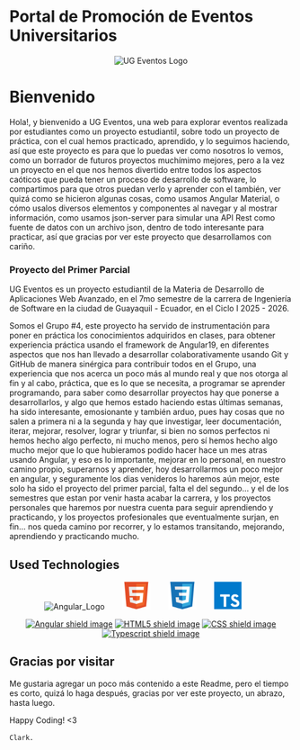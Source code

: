 # Portal de Promoción de Eventos Universitarios

<div align="center">
  
  <img src="https://github.com/user-attachments/assets/47ea2c94-7078-4cf2-81a8-bf0b3c136304" height="210px" alt="UG Eventos Logo" />
</div>

# Bienvenido
Hola!, y bienvenido a UG Eventos, una web para explorar eventos realizada por estudiantes como un proyecto estudiantil, sobre todo un proyecto de práctica, con el cual hemos practicado, aprendido, y lo seguimos haciendo, así que este proyecto es para que lo puedas ver como nosotros lo vemos, como un borrador de futuros proyectos muchímimo mejores, pero a la vez un proyecto en el que nos hemos divertido entre todos los aspectos caóticos que pueda tener un proceso de desarrollo de software, lo compartimos para que otros puedan verlo y aprender con el también, ver quizá como se hicieron algunas cosas, como usamos Angular Material, o cómo usalos diversos elementos y componentes al navegar y al mostrar información, como usamos json-server para simular una API Rest como fuente de datos con un archivo json, dentro de todo interesante para practicar, así que gracias por ver este proyecto que desarrollamos con cariño.

### Proyecto del Primer Parcial 
UG Eventos es un proyecto estudiantil de la Materia de Desarrollo de Aplicaciones Web Avanzado, en el 7mo semestre de la carrera de Ingeniería de Software en la ciudad de Guayaquil - Ecuador, en el Ciclo I 2025 - 2026.

Somos el Grupo #4, este proyecto ha servido de instrumentación para poner en práctica los conocimientos adquiridos en clases, para obtener experiencia práctica usando el framework de Angular19, en diferentes aspectos que nos han llevado a desarrollar colaborativamente usando Git y GitHub de manera sinérgica para contribuir todos en el Grupo, una experiencia que nos acerca un poco más al mundo real y que nos otorga al fin y al cabo, práctica, que es lo que se necesita, a programar se aprender programando, para saber como desarrollar proyectos hay que ponerse a desarrollarlos, y algo que hemos estado haciendo estas últimas semanas, ha sido interesante, emosionante y también arduo, pues hay cosas que no salen a primera ni a la segunda y hay que investigar, leer documentación, iterar, mejorar, resolver, lograr y triunfar, si bien no somos perfectos ni hemos hecho algo perfecto, ni mucho menos, pero sí hemos hecho algo mucho mejor que lo que hubieramos podido hacer hace un mes atras usando Angular, y eso es lo importante, mejorar en lo personal, en nuestro camino propio, superarnos y aprender, hoy desarrollarmos un poco mejor en angular, y seguramente los dias venideros lo haremos aún mejor, este solo ha sido el proyecto del primer parcial, falta el del segundo... y el de los semestres que estan por venir hasta acabar la carrera, y los proyectos personales que haremos por nuestra cuenta para seguir aprendiendo y practicando, y los proyectos profesionales que eventualmente surjan, en fin... nos queda camino por recorrer, y lo estamos transitando, mejorando, aprendiendo y practicando mucho.


## Used Technologies

<div align="center" justify="center">
  
  <img alt="Angular_Logo" height="56" src="https://github.com/user-attachments/assets/f514f588-e705-43d7-ba0d-76c8b463b661" >&nbsp;&nbsp;&nbsp;&nbsp;&nbsp;&nbsp;&nbsp;
  <img alt="HTML5 Logo" height="50" src="https://raw.githubusercontent.com/devicons/devicon/master/icons/html5/html5-original.svg">&nbsp;&nbsp;&nbsp;&nbsp;&nbsp;&nbsp;&nbsp;
  <img alt="CSS Logo" height="50" src="https://raw.githubusercontent.com/devicons/devicon/master/icons/css3/css3-original.svg">&nbsp;&nbsp;&nbsp;&nbsp;&nbsp;&nbsp;&nbsp;
  <img alt="Typescript Logo" height="50" src="https://raw.githubusercontent.com/devicons/devicon/master/icons/typescript/typescript-original.svg">&nbsp;&nbsp;&nbsp;&nbsp;&nbsp;&nbsp;&nbsp;
</div>

<div align="center" justify="center">

  <a href="https://angular.dev/"><img src="https://img.shields.io/badge/Angular-19-0F0F11.svg?longCache=true&style=plastic&logo=angular&color=#0F0F11" alt="Angular shield image"></a>
  <a href="https://dev.w3.org/html5/spec-LC/"><img src="https://img.shields.io/badge/HTML-5-E34F26.svg?longCache=true&style=plastic&logo=html5&color=E34F26" alt="HTML5 shield image"></a>
  <a href="https://www.w3schools.com/css/"><img src="https://img.shields.io/badge/CSS-3-1572B6.svg?longCache=true&style=plastic&logo=css3&color=1572B6" alt="CSS shield image"></a>
  <a href="https://www.typescriptlang.org/"><img src="https://img.shields.io/badge/Typescript--3178C6.svg?longCache=true&style=plastic&logo=TypeScript&color=3178C6" alt="Typescript shield image"></a>
</div>

## Gracias por visitar
Me gustaria agregar un poco más contenido a este Readme, pero el tiempo es corto, quizá lo haga después, gracias por ver este proyecto, un abrazo, hasta luego.

Happy Coding! <3 
```Python
Clark.
```

